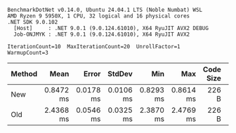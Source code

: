 ```

BenchmarkDotNet v0.14.0, Ubuntu 24.04.1 LTS (Noble Numbat) WSL
AMD Ryzen 9 5950X, 1 CPU, 32 logical and 16 physical cores
.NET SDK 9.0.102
  [Host]     : .NET 9.0.1 (9.0.124.61010), X64 RyuJIT AVX2 DEBUG
  Job-ONJMYK : .NET 9.0.1 (9.0.124.61010), X64 RyuJIT AVX2

IterationCount=10  MaxIterationCount=20  UnrollFactor=1  
WarmupCount=3  

```
| Method | Mean      | Error     | StdDev    | Min       | Max       | Code Size | Gen0     | Gen1    | Allocated |
|------- |----------:|----------:|----------:|----------:|----------:|----------:|---------:|--------:|----------:|
| New    | 0.8472 ms | 0.0178 ms | 0.0106 ms | 0.8293 ms | 0.8614 ms |     226 B |  66.4063 |  7.8125 |    1.1 MB |
| Old    | 2.4368 ms | 0.0546 ms | 0.0325 ms | 2.3870 ms | 2.4769 ms |     226 B | 101.5625 | 23.4375 |   1.66 MB |
